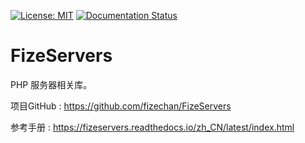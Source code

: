 [![License: MIT](https://img.shields.io/badge/License-MIT-yellow.svg)](https://opensource.org/licenses/MIT)
[![Documentation Status](https://readthedocs.org/projects/fizeservers/badge/?version=latest)](https://fizeservers.readthedocs.io/zh_CN/latest/?badge=latest)

# FizeServers
PHP 服务器相关库。

项目GitHub : [ https://github.com/fizechan/FizeServers ](https://github.com/fizechan/FizeServers)

参考手册 : [ https://fizeservers.readthedocs.io/zh_CN/latest/index.html ](https://fizeservers.readthedocs.io/zh_CN/latest/index.html)